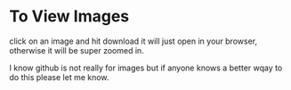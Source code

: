 # To View Images
click on an image and hit download it will just open in your browser, otherwise it will be super zoomed in.

I know github is not really for images but if anyone knows a better wqay to do this please let me know.
